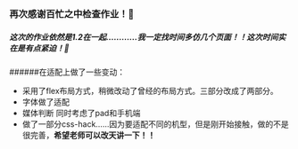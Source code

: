 ### 再次感谢百忙之中检查作业！:tada:

##### 这次的作业依然是1.2在一起…………我一定找时间多仿几个页面！！这次时间实在是有点紧迫！:pray:

######在适配上做了一些变动：
* 采用了flex布局方式，稍微改动了曾经的布局方式。三部分改成了两部分。
* 字体做了适配
* 媒体判断 同时考虑了pad和手机端
* 做了一部分css-hack……因为要适配不同的机型，但是刚开始接触，做的不是很完善，**希望老师可以改天讲一下！！**
